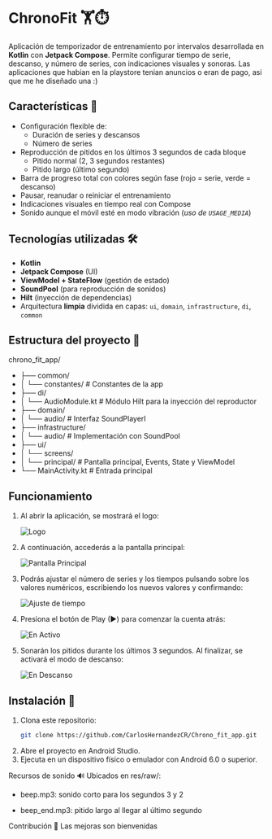# ChronoFit 🏋️⏱️

Aplicación de temporizador de entrenamiento por intervalos desarrollada en **Kotlin** con **Jetpack Compose**. Permite configurar tiempo de serie, descanso, y número de series, con indicaciones visuales y sonoras.
Las aplicaciones que habian en la playstore tenian anuncios o eran de pago, asi que me he diseñado una :)

## Características 📱

- Configuración flexible de:
  - Duración de series y descansos
  - Número de series
- Reproducción de pitidos en los últimos 3 segundos de cada bloque
  - Pitido normal (2, 3 segundos restantes)
  - Pitido largo (último segundo)
- Barra de progreso total con colores según fase (rojo = serie, verde = descanso)
- Pausar, reanudar o reiniciar el entrenamiento
- Indicaciones visuales en tiempo real con Compose
- Sonido aunque el móvil esté en modo vibración (*uso de `USAGE_MEDIA`*)

## Tecnologías utilizadas 🛠️

- **Kotlin**
- **Jetpack Compose** (UI)
- **ViewModel + StateFlow** (gestión de estado)
- **SoundPool** (para reproducción de sonidos)
- **Hilt** (inyección de dependencias)
- Arquitectura **limpia** dividida en capas: `ui`, `domain`, `infrastructure`, `di`, `common`

## Estructura del proyecto 📁

chrono_fit_app/
- ├── common/
- │ └── constantes/ # Constantes de la app
- ├── di/
- │ └── AudioModule.kt # Módulo Hilt para la inyección del reproductor
- ├── domain/
- │ └── audio/ # Interfaz SoundPlayerI
- ├── infrastructure/
- │ └── audio/ # Implementación con SoundPool
- ├── ui/
- │ └── screens/
- │       └── principal/ # Pantalla principal, Events, State y ViewModel
- └── MainActivity.kt # Entrada principal

## Funcionamiento

1. Al abrir la aplicación, se mostrará el logo:

   ![Logo](Images/Logo.png)

2. A continuación, accederás a la pantalla principal:

   ![Pantalla Principal](Images/Main.png)

3. Podrás ajustar el número de series y los tiempos pulsando sobre los valores numéricos, escribiendo los nuevos valores y confirmando:

   ![Ajuste de tiempo](Images/ajuste_tiempo.png)

4. Presiona el botón de Play (▶) para comenzar la cuenta atrás:

   ![En Activo](Images/en_activo.png)

5. Sonarán los pitidos durante los últimos 3 segundos. Al finalizar, se activará el modo de descanso:

   ![En Descanso](Images/en_descanso.png)


## Instalación 🔧

1. Clona este repositorio:
   ```bash
   git clone https://github.com/CarlosHernandezCR/Chrono_fit_app.git
2. Abre el proyecto en Android Studio.
3. Ejecuta en un dispositivo físico o emulador con Android 6.0 o superior.

Recursos de sonido 🔊
Ubicados en res/raw/:

- beep.mp3: sonido corto para los segundos 3 y 2

- beep_end.mp3: pitido largo al llegar al último segundo

Contribución 🙌
Las mejoras son bienvenidas
